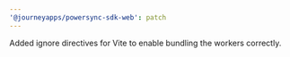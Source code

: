 ```yaml
---
'@journeyapps/powersync-sdk-web': patch
---
```


Added ignore directives for Vite to enable bundling the workers correctly.
